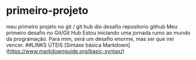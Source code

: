 # primeiro-projeto
meu primeiro projeto no git / git hub
dio desafio repositorio github
Meu primeiro desafio no Git/Git Hub 
Estou iniciando uma jornada rumo ao mundo da programação. 
Para mim, será um desafio enorme, mas sei que irei vencer.
##LINKS ÚTEIS [Sintaxe básica Markdown] (https://www.markdownguide.org/basic-syntax/)
